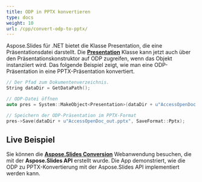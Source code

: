 ```yaml
---
title: ODP in PPTX konvertieren
type: docs
weight: 10
url: /cpp/convert-odp-to-pptx/
---
```


Aspose.Slides für .NET bietet die Klasse Presentation, die eine Präsentationsdatei darstellt. Die [**Presentation**](https://reference.aspose.com/slides/cpp/class/aspose.slides.presentation) Klasse kann jetzt auch über den Präsentationskonstruktor auf ODP zugreifen, wenn das Objekt instanziiert wird. Das folgende Beispiel zeigt, wie man eine ODP-Präsentation in eine PPTX-Präsentation konvertiert.

``` cpp
// Der Pfad zum Dokumentenverzeichnis.
String dataDir = GetDataPath();

// ODP-Datei öffnen
auto pres = System::MakeObject<Presentation>(dataDir + u"AccessOpenDoc.odp");

// Speichern der ODP-Präsentation im PPTX-Format
pres->Save(dataDir + u"AccessOpenDoc_out.pptx", SaveFormat::Pptx);
```



## **Live Beispiel**
Sie können die [**Aspose.Slides Conversion**](https://products.aspose.app/slides/conversion/) Webanwendung besuchen, die mit der **Aspose.Slides API** erstellt wurde. Die App demonstriert, wie die ODP zu PPTX-Konvertierung mit der Aspose.Slides API implementiert werden kann.